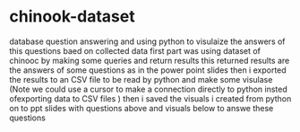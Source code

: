 # chinook-dataset
database question answering and using python to visulaize the answers of this questions baed on collected data 
first part was using dataset of chinooc by making some queries and return results 
this returned results are the answers of some questions as in the power point slides
then i exported the results to an CSV file to be read by python and make some visulase
(Note we could use a cursor to make a connection directly to python insted ofexporting data to CSV files )
then i saved the visuals i created from python on to ppt slides with questions above and visuals 
below to answe these questions 
